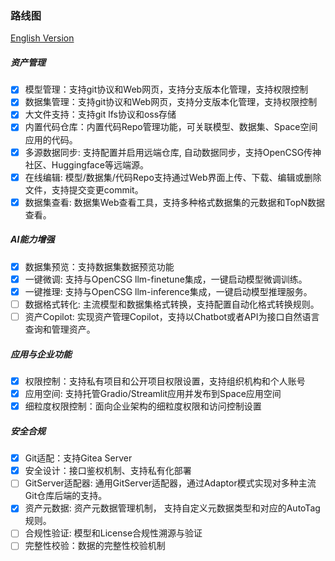 ### 路线图

[English Version](./roadmap_en.md)

##### 资产管理
  - [x] 模型管理：支持git协议和Web网页，支持分支版本化管理，支持权限控制
  - [x] 数据集管理：支持git协议和Web网页，支持分支版本化管理，支持权限控制
  - [x] 大文件支持：支持git lfs协议和oss存储
  - [x] 内置代码仓库：内置代码Repo管理功能，可关联模型、数据集、Space空间应用的代码。
  - [x] 多源数据同步: 支持配置并启用远端仓库, 自动数据同步，支持OpenCSG传神社区、Huggingface等远端源。
  - [x] 在线编辑: 模型/数据集/代码Repo支持通过Web界面上传、下载、编辑或删除文件，支持提交变更commit。
  - [x] 数据集查看: 数据集Web查看工具，支持多种格式数据集的元数据和TopN数据查看。
##### AI能力增强
  - [x] 数据集预览：支持数据集数据预览功能
  - [x] 一键微调: 支持与OpenCSG llm-finetune集成，一键启动模型微调训练。
  - [x] 一键推理: 支持与OpenCSG llm-inference集成，一键启动模型推理服务。
  - [ ] 数据格式转化: 主流模型和数据集格式转换，支持配置自动化格式转换规则。
  - [ ] 资产Copilot: 实现资产管理Copilot，支持以Chatbot或者API为接口自然语言查询和管理资产。
##### 应用与企业功能
  - [x] 权限控制：支持私有项目和公开项目权限设置，支持组织机构和个人账号
  - [x] 应用空间: 支持托管Gradio/Streamlit应用并发布到Space应用空间
  - [x] 细粒度权限控制：面向企业架构的细粒度权限和访问控制设置
##### 安全合规
  - [x] Git适配：支持Gitea Server
  - [x] 安全设计：接口鉴权机制、支持私有化部署
  - [ ] GitServer适配器: 通用GitServer适配器，通过Adaptor模式实现对多种主流Git仓库后端的支持。
  - [x] 资产元数据: 资产元数据管理机制， 支持自定义元数据类型和对应的AutoTag规则。
  - [ ] 合规性验证: 模型和License合规性溯源与验证
  - [ ] 完整性校验：数据的完整性校验机制
